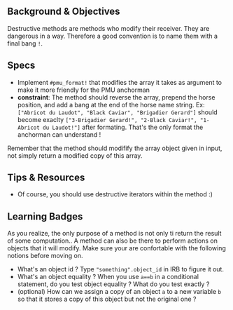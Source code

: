 ## Background & Objectives
Destructive methods are methods who modify their receiver. They are dangerous in a way. Therefore a good convention is to name them with a final bang `!`.

## Specs
- Implement `#pmu_format!` that modifies the array it takes as argument to make it more friendly for the PMU anchorman
- **constraint**: The method should reverse the array, prepend the horse position, and add a bang at the end of the horse name string. Ex: `["Abricot du Laudot", "Black Caviar", "Brigadier Gerard"]` should become exaclty `["3-Brigadier Gerard!", "2-Black Caviar!", "1-Abricot du Laudot!"]` after formating. That's the only format the anchorman can understand !

Remember that the method should modifify the array object given in input, not simply return a modified copy of this array.

## Tips & Resources
- Of course, you should use destructive iterators within the method :)

## Learning Badges
As you realize, the only purpose of a method is not only ti return the result of some computation.. A method can also be there to perform actions on objects that it will modify. Make sure your are confortable with the following notions before moving on.
- What's an object id ? Type `"something".object_id` in IRB to figure it out.
- What's an object equality ? When you use `a==b` in a conditional statement, do you test object equality ? What do you test exactly ?
- (optional) How can we assign a copy of an object `a` to a new variable `b` so that it stores a copy of this object but not the original one ?

